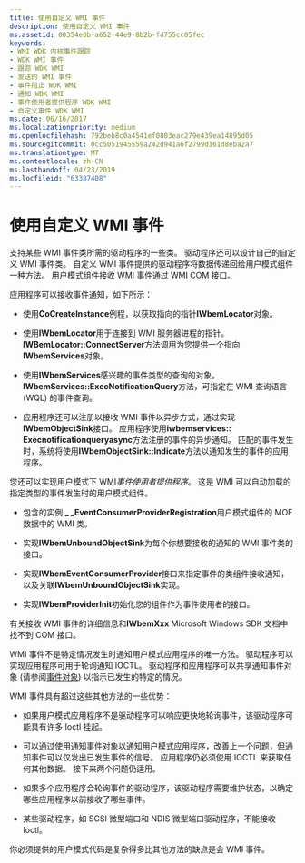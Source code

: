 ```yaml
---
title: 使用自定义 WMI 事件
description: 使用自定义 WMI 事件
ms.assetid: 00354e0b-a652-44e9-8b2b-fd755cc05fec
keywords:
- WMI WDK 内核事件跟踪
- WDK WMI 事件
- 跟踪 WDK WMI
- 发送的 WMI 事件
- 事件阻止 WDK WMI
- 通知 WDK WMI
- 事件使用者提供程序 WDK WMI
- 自定义事件 WDK WMI
ms.date: 06/16/2017
ms.localizationpriority: medium
ms.openlocfilehash: 792beb8c0a4541ef0803eac279e439ea14895d05
ms.sourcegitcommit: 0cc5051945559a242d941a6f2799d161d8eba2a7
ms.translationtype: MT
ms.contentlocale: zh-CN
ms.lasthandoff: 04/23/2019
ms.locfileid: "63387408"
---
```

# <a name="using-custom-wmi-events"></a>使用自定义 WMI 事件





支持某些 WMI 事件类所需的驱动程序的一些类。 驱动程序还可以设计自己的自定义 WMI 事件类。 自定义 WMI 事件提供的驱动程序将数据传递回给用户模式组件一种方法。 用户模式组件接收 WMI 事件通过 WMI COM 接口。

应用程序可以接收事件通知，如下所示：

-   使用**CoCreateInstance**例程，以获取指向的指针**IWbemLocator**对象。

-   使用**IWbemLocator**用于连接到 WMI 服务器进程的指针。 **IWBemLocator::ConnectServer**方法调用为您提供一个指向**IWbemServices**对象。

-   使用**IWbemServices**感兴趣的事件类型的查询的对象。 **IWbemServices::ExecNotificationQuery**方法，可指定在 WMI 查询语言 (WQL) 的事件查询。

-   应用程序还可以注册以接收 WMI 事件以异步方式，通过实现**IWbemObjectSink**接口。 应用程序使用**iwbemservices:: Execnotificationqueryasync**方法注册的事件的异步通知。 匹配的事件发生时，系统将使用**IWbemObjectSink::Indicate**方法以通知发生的事件的应用程序。

您还可以实现用户模式下 WMI*事件使用者提供程序*。 这是 WMI 可以自动加载的指定类型的事件发生时的用户模式组件。

-   包含的实例 **\_ \_EventConsumerProviderRegistration**用户模式组件的 MOF 数据中的 WMI 类。

-   实现**IWbemUnboundObjectSink**为每个你想要接收的通知的 WMI 事件类的接口。

-   实现**IWbemEventConsumerProvider**接口来指定事件的类组件接收通知，以及关联**IWbemUnboundObjectSink**实现。

-   实现**IWbemProviderInit**初始化您的组件作为事件使用者的接口。

有关接收 WMI 事件的详细信息和**IWbemXxx** Microsoft Windows SDK 文档中找不到 COM 接口。

WMI 事件不是特定情况发生时通知用户模式应用程序的唯一方法。 驱动程序可以实现应用程序可用于轮询通知 IOCTL。 驱动程序和应用程序可以共享通知事件对象 (请参阅[事件对象](event-objects.md)) 以指示已发生的特定的情况。

WMI 事件具有超过这些其他方法的一些优势：

-   如果用户模式应用程序不是驱动程序可以响应更快地轮询事件，该驱动程序可能具有许多 Ioctl 挂起。

-   可以通过使用通知事件对象以通知用户模式应用程序，改善上一个问题，但通知事件可以仅发出已发生事件的信号。 应用程序仍必须使用 IOCTL 来获取任何其他数据。 接下来两个问题仍适用。

-   如果多个应用程序会轮询事件的驱动程序，该驱动程序需要维护状态，以确定哪些应用程序以前接收了哪些事件。

-   某些驱动程序，如 SCSI 微型端口和 NDIS 微型端口驱动程序，不能接收 Ioctl。

你必须提供的用户模式代码是复杂得多比其他方法的缺点是会 WMI 事件。

 

 




